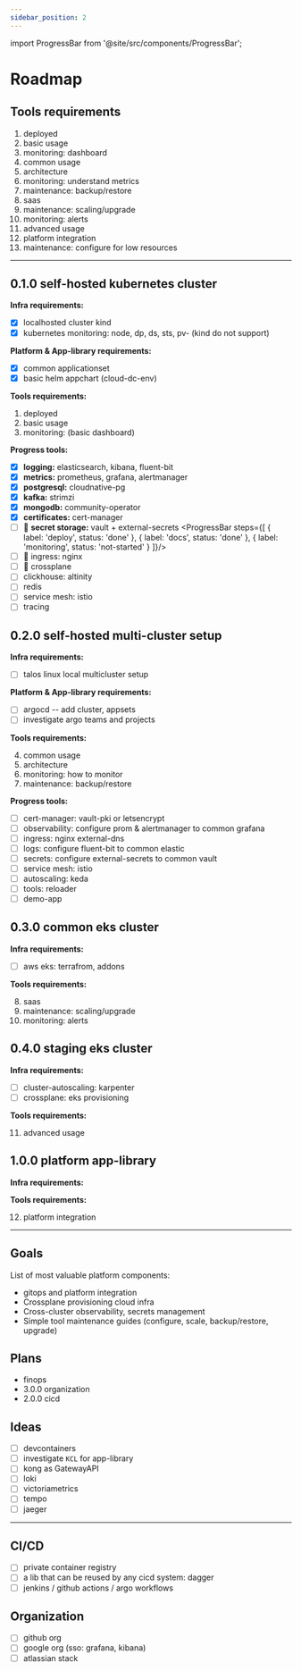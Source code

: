 ```yaml
---
sidebar_position: 2
---
```


import ProgressBar from '@site/src/components/ProgressBar';

# Roadmap

## Tools requirements

1. deployed
2. basic usage
3. monitoring: dashboard
4. common usage
5. architecture
6. monitoring: understand metrics
7. maintenance: backup/restore
8. saas
9. maintenance: scaling/upgrade
10. monitoring: alerts
11. advanced usage
12. platform integration
13. maintenance: configure for low resources

---

## 0.1.0 self-hosted kubernetes cluster

**Infra requirements:**

- [x] localhosted cluster kind
- [x] kubernetes monitoring: node, dp, ds, sts, pv- (kind do not support)

**Platform & App-library requirements:**

- [x] common applicationset
- [x] basic helm appchart (cloud-dc-env)

**Tools requirements:**

1. deployed
2. basic usage
3. monitoring: (basic dashboard)

**Progress tools:**

- [x] **logging:** elasticsearch, kibana, fluent-bit
- [x] **metrics:** prometheus, grafana, alertmanager
- [x] **postgresql:** cloudnative-pg
- [x] **kafka:** strimzi
- [x] **mongodb:** community-operator
- [x] **certificates:** cert-manager
- [ ] :arrows_counterclockwise: **secret storage:** vault + external-secrets
    <ProgressBar steps={[
      { label: 'deploy', status: 'done' },
      { label: 'docs', status: 'done' },
      { label: 'monitoring', status: 'not-started' }
    ]}/>
- [ ] :arrows_counterclockwise: ingress: nginx
- [ ] :arrows_counterclockwise: crossplane
- [ ] clickhouse: altinity
- [ ] redis
- [ ] service mesh: istio
- [ ] tracing

## 0.2.0 self-hosted multi-cluster setup

**Infra requirements:**

- [ ] talos linux local multicluster setup

**Platform & App-library requirements:**

- [ ] argocd -- add cluster, appsets
- [ ] investigate argo teams and projects

**Tools requirements:**

4. common usage
5. architecture
6. monitoring: how to monitor
7. maintenance: backup/restore

**Progress tools:**

- [ ] cert-manager: vault-pki or letsencrypt
- [ ] observability: configure prom & alertmanager to common grafana
- [ ] ingress: nginx external-dns
- [ ] logs: configure fluent-bit to common elastic
- [ ] secrets: configure external-secrets to common vault
- [ ] service mesh: istio
- [ ] autoscaling: keda
- [ ] tools: reloader
- [ ] demo-app

## 0.3.0 common eks cluster

**Infra requirements:**

- [ ] aws eks: terrafrom, addons

**Tools requirements:**

8. saas
9. maintenance: scaling/upgrade
10. monitoring: alerts

## 0.4.0 staging eks cluster

**Infra requirements:**

- [ ] cluster-autoscaling: karpenter
- [ ] crossplane: eks provisioning

**Tools requirements:**

11. advanced usage

## 1.0.0 platform app-library

**Infra requirements:**

**Tools requirements:**

12. platform integration

---

## Goals

List of most valuable platform components:

* gitops and platform integration
* Crossplane provisioning cloud infra
* Cross-cluster observability, secrets management
* Simple tool maintenance guides (configure, scale, backup/restore, upgrade)

## Plans

- finops
- 3.0.0 organization
- 2.0.0 cicd

## Ideas

- [ ] devcontainers
- [ ] investigate `KCL` for app-library
- [ ] kong as GatewayAPI
- [ ] loki
- [ ] victoriametrics
- [ ] tempo
- [ ] jaeger

---

## CI/CD

- [ ] private container registry
- [ ] a lib that can be reused by any cicd system: dagger
- [ ] jenkins / github actions / argo workflows

## Organization

- [ ] github org
- [ ] google org (sso: grafana, kibana)
- [ ] atlassian stack
